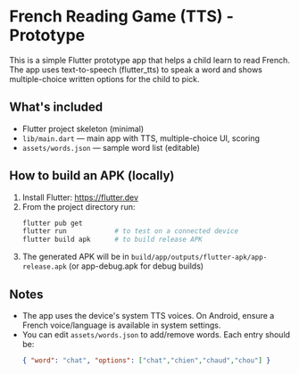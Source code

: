 # French Reading Game (TTS) - Prototype

This is a simple Flutter prototype app that helps a child learn to read French.
The app uses text-to-speech (flutter_tts) to speak a word and shows multiple-choice
written options for the child to pick.

## What's included
- Flutter project skeleton (minimal)
- `lib/main.dart` — main app with TTS, multiple-choice UI, scoring
- `assets/words.json` — sample word list (editable)

## How to build an APK (locally)
1. Install Flutter: https://flutter.dev
2. From the project directory run:
   ```bash
   flutter pub get
   flutter run            # to test on a connected device
   flutter build apk      # to build release APK
   ```
3. The generated APK will be in `build/app/outputs/flutter-apk/app-release.apk` (or app-debug.apk for debug builds)

## Notes
- The app uses the device's system TTS voices. On Android, ensure a French voice/language is available in system settings.
- You can edit `assets/words.json` to add/remove words. Each entry should be:
  ```json
  { "word": "chat", "options": ["chat","chien","chaud","chou"] }
  ```
